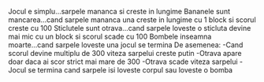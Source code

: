 Jocul e simplu...sarpele mananca si creste in lungime
Bananele sunt mancarea...cand sarpele mananca una creste in lungime cu 1 block si scorul creste cu 100
Sticlutele sunt otrava...cand sarpele loveste o sticluta devine mai mic cu un block si scorul scade cu 100
Bombele inseamna moarte...cand sarpele loveste una jocul se termina
De asemenea:
-Cand scorul devine multiplu de 300 viteza sarpelui creste putin
-Otrava apare doar daca ai scor strict mai mare de 300
-Otrava scade viteza sarpelui
-Jocul se termina cand sarpele isi loveste corpul sau loveste o bomba
